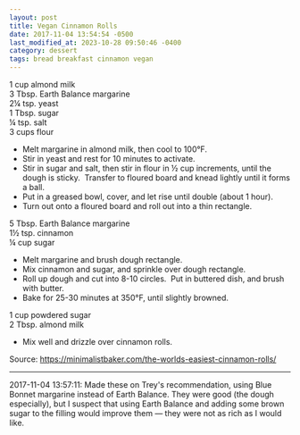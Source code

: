 ```yaml
---
layout: post
title: Vegan Cinnamon Rolls
date: 2017-11-04 13:54:54 -0500
last_modified_at: 2023-10-28 09:50:46 -0400
category: dessert
tags: bread breakfast cinnamon vegan
---
```

1 cup almond milk  
3 Tbsp. Earth Balance margarine  
2¼ tsp. yeast  
1 Tbsp. sugar  
¼ tsp. salt  
3 cups flour  

  * Melt margarine in almond milk, then cool to 100°F.
  * Stir in yeast and rest for 10 minutes to activate.
  * Stir in sugar and salt, then stir in flour in ½ cup increments, until the dough is sticky.  Transfer to floured board and knead lightly until it forms a ball.
  * Put in a greased bowl, cover, and let rise until double (about 1 hour).
  * Turn out onto a floured board and roll out into a thin rectangle.

5 Tbsp. Earth Balance margarine  
1½ tsp. cinnamon  
¼ cup sugar  

  * Melt margarine and brush dough rectangle.
  * Mix cinnamon and sugar, and sprinkle over dough rectangle.
  * Roll up dough and cut into 8-10 circles.  Put in buttered dish, and brush with butter.
  * Bake for 25-30 minutes at 350°F, until slightly browned.

1 cup powdered sugar  
2 Tbsp. almond milk  

  * Mix well and drizzle over cinnamon rolls.

Source: <https://minimalistbaker.com/the-worlds-easiest-cinnamon-rolls/>
  
---

2017-11-04 13:57:11: Made these on Trey's recommendation, using Blue Bonnet margarine
instead of Earth Balance.  They were good (the dough especially), but I suspect that
using Earth Balance and adding some brown sugar to the filling would improve them —
they were not as rich as I would like.
